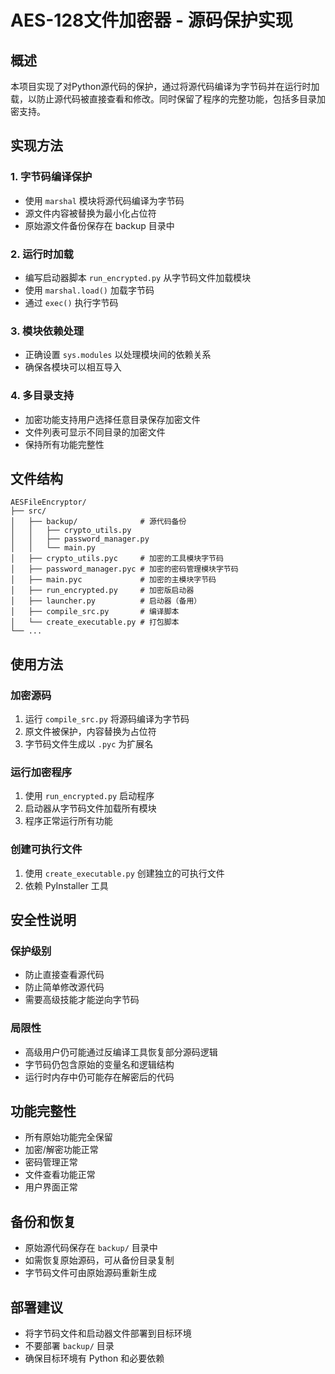 # AES-128文件加密器 - 源码保护实现

## 概述
本项目实现了对Python源代码的保护，通过将源代码编译为字节码并在运行时加载，以防止源代码被直接查看和修改。同时保留了程序的完整功能，包括多目录加密支持。

## 实现方法

### 1. 字节码编译保护
- 使用 `marshal` 模块将源代码编译为字节码
- 源文件内容被替换为最小化占位符
- 原始源文件备份保存在 backup 目录中

### 2. 运行时加载
- 编写启动器脚本 `run_encrypted.py` 从字节码文件加载模块
- 使用 `marshal.load()` 加载字节码
- 通过 `exec()` 执行字节码

### 3. 模块依赖处理
- 正确设置 `sys.modules` 以处理模块间的依赖关系
- 确保各模块可以相互导入
### 4. 多目录支持
- 加密功能支持用户选择任意目录保存加密文件
- 文件列表可显示不同目录的加密文件
- 保持所有功能完整性

## 文件结构

```
AESFileEncryptor/
├── src/
│   ├── backup/              # 源代码备份
│   │   ├── crypto_utils.py
│   │   ├── password_manager.py
│   │   └── main.py
│   ├── crypto_utils.pyc     # 加密的工具模块字节码
│   ├── password_manager.pyc # 加密的密码管理模块字节码
│   ├── main.pyc             # 加密的主模块字节码
│   ├── run_encrypted.py     # 加密版启动器
│   ├── launcher.py          # 启动器（备用）
│   ├── compile_src.py       # 编译脚本
│   └── create_executable.py # 打包脚本
└── ...
```

## 使用方法

### 加密源码
1. 运行 `compile_src.py` 将源码编译为字节码
2. 原文件被保护，内容替换为占位符
3. 字节码文件生成以 `.pyc` 为扩展名

### 运行加密程序
1. 使用 `run_encrypted.py` 启动程序
2. 启动器从字节码文件加载所有模块
3. 程序正常运行所有功能

### 创建可执行文件
1. 使用 `create_executable.py` 创建独立的可执行文件
2. 依赖 PyInstaller 工具

## 安全性说明

### 保护级别
- 防止直接查看源代码
- 防止简单修改源代码
- 需要高级技能才能逆向字节码

### 局限性
- 高级用户仍可能通过反编译工具恢复部分源码逻辑
- 字节码仍包含原始的变量名和逻辑结构
- 运行时内存中仍可能存在解密后的代码

## 功能完整性
- 所有原始功能完全保留
- 加密/解密功能正常
- 密码管理正常
- 文件查看功能正常
- 用户界面正常

## 备份和恢复
- 原始源代码保存在 `backup/` 目录中
- 如需恢复原始源码，可从备份目录复制
- 字节码文件可由原始源码重新生成

## 部署建议
- 将字节码文件和启动器文件部署到目标环境
- 不要部署 `backup/` 目录
- 确保目标环境有 Python 和必要依赖